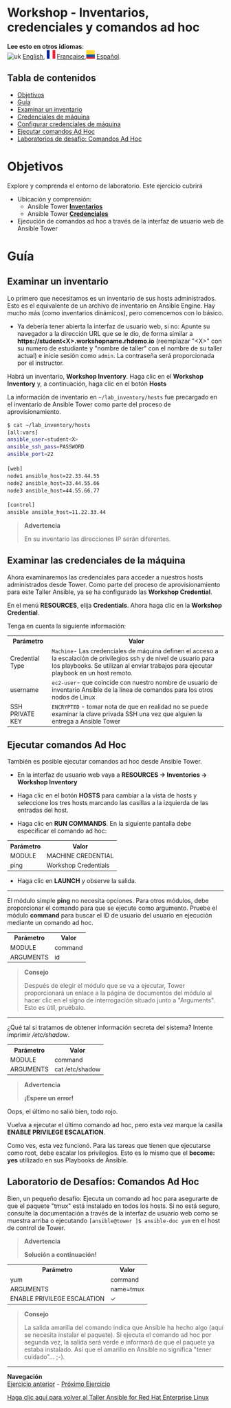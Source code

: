 # Workshop - Inventarios, credenciales y comandos ad hoc

**Lee esto en otros idiomas**:
<br>![uk](../../../images/uk.png) [English](README.md), ![france](../../../images/fr.png) [Française](README.fr.md),![Español](../../../images/col.png) [Español](README.es.md).


## Tabla de contenidos

* [Objetivos](#Objetivos)
* [Guía](#Guía)
* [Examinar un inventario](#Examinar-un-inventario)
* [Credenciales de máquina](#Credenciales-de-máquina)
* [Configurar credenciales de máquina](#Examinar-las-credenciales-de-la-máquina)
* [Ejecutar comandos Ad Hoc](#Ejecutar-comandos-ad-hoc)
* [Laboratorios de desafío: Comandos Ad Hoc](#Laboratorios-de-desafío-Comandos-Ad-Hoc)

# Objetivos

Explore y comprenda el entorno de laboratorio.  Este ejercicio cubrirá
- Ubicación y comprensión:
  - Ansible Tower [**Inventarios**](https://docs.ansible.com/ansible-tower/latest/html/userguide/inventories.html)
  - Ansible Tower [**Credenciales**](https://docs.ansible.com/ansible-tower/latest/html/userguide/credentials.html)
- Ejecución de comandos ad hoc a través de la interfaz de usuario web de Ansible Tower


# Guía

## Examinar un inventario

Lo primero que necesitamos es un inventario de sus hosts administrados. Esto es el equivalente de un archivo de inventario en Ansible Engine. Hay mucho más (como inventarios dinámicos), pero comencemos con lo básico.

  - Ya debería tener abierta la interfaz de usuario web, si no: Apunte su navegador a la dirección URL que se le dio, de forma similar a **https://student\<X\>.workshopname.rhdemo.io** (reemplazar "\<X\>" con su numero de estudiante y "nombre de taller" con el nombre de su taller actual) e inicie sesión como `admin`. La contraseña será proporcionada por el instructor.

Habrá un inventario, **Workshop Inventory**. Haga clic en el **Workshop Inventory** y, a continuación, haga clic en el botón **Hosts**

La información de inventario en `~/lab_inventory/hosts` fue precargado en el inventario de Ansible Tower como parte del proceso de aprovisionamiento.

```bash
$ cat ~/lab_inventory/hosts
[all:vars]
ansible_user=student<X>
ansible_ssh_pass=PASSWORD
ansible_port=22

[web]
node1 ansible_host=22.33.44.55
node2 ansible_host=33.44.55.66
node3 ansible_host=44.55.66.77

[control]
ansible ansible_host=11.22.33.44
```
> **Advertencia**
>
> En su inventario las direcciones IP serán diferentes.

## Examinar las credenciales de la máquina

Ahora examinaremos las credenciales para acceder a nuestros hosts administrados desde Tower.  Como parte del proceso de aprovisionamiento para este Taller Ansible, ya se ha configurado las **Workshop Credential**.

En el menú **RESOURCES**, elija **Credentials**. Ahora haga clic en la **Workshop Credential**.

Tenga en cuenta la siguiente información:

<table>
  <tr>
    <th>Parámetro</th>
    <th>Valor</th>
  </tr>
  <tr>
    <td>Credential Type</td>
    <td><code>Machine</code>- Las credenciales de máquina definen el acceso a la escalación de privilegios ssh y de nivel de usuario para los playbooks. Se utilizan al enviar trabajos para ejecutar playbook en un host remoto.</td>
  </tr>
  <tr>
    <td>username</td>
    <td><code>ec2-user</code>- que coincide con nuestro nombre de usuario de inventario Ansible de la línea de comandos para los otros nodos de Linux</td>
  </tr>
  <tr>
    <td>SSH PRIVATE KEY</td>
    <td><code>ENCRYPTED</code> - tomar nota de que en realidad no se puede examinar la clave privada SSH una vez que alguien la entrega a Ansible Tower</td>
  </tr>
</table>

## Ejecutar comandos Ad Hoc

También es posible ejecutar comandos ad hoc desde Ansible Tower.

  - En la interfaz de usuario web vaya a **RESOURCES → Inventories → Workshop Inventory**

  - Haga clic en el botón **HOSTS** para cambiar a la vista de hosts y seleccione los tres hosts marcando las casillas a la izquierda de las entradas del host.

  - Haga clic en **RUN COMMANDS**. En la siguiente pantalla debe especificar el comando ad hoc:



  <table>
    <tr>
      <th>Parámetro</th>
      <th>Valor</th>
    </tr>
    <tr>
      <td>MODULE</td>
      <td>MACHINE CREDENTIAL</td>
    </tr>
    <tr>
      <td>ping</td>
      <td>Workshop Credentials</td>
    </tr>
  </table>

  - Haga clic en **LAUNCH** y observe la salida.


<hr>

El módulo simple **ping** no necesita opciones. Para otros módulos, debe proporcionar el comando para que se ejecute como argumento. Pruebe el módulo **command** para buscar el ID de usuario del usuario en ejecución mediante un comando ad hoc.


  <table>
    <tr>
      <th>Parámetro</th>
      <th>Valor</th>
    </tr>
    <tr>
      <td>MODULE</td>
      <td>command</td>
    </tr>
    <tr>
      <td>ARGUMENTS</td>
      <td>id</td>
    </tr>
  </table>

> **Consejo**
>
> Después de elegir el módulo que se va a ejecutar, Tower proporcionará un enlace a la página de documentos del módulo al hacer clic en el signo de interrogación situado junto a "Arguments". Esto es útil, pruébalo.

<hr>

¿Qué tal si tratamos de obtener información secreta del sistema? Intente imprimir */etc/shadow*.


<table>
  <tr>
    <th>Parámetro</th>
    <th>Valor</th>
  </tr>
  <tr>
    <td>MODULE</td>
    <td>command</td>
  </tr>
  <tr>
    <td>ARGUMENTS</td>
    <td>cat /etc/shadow</td>
  </tr>
</table>


> **Advertencia**
>
> **¡Espere un error!**

Oops, el último no salió bien, todo rojo.

Vuelva a ejecutar el último comando ad hoc, pero esta vez marque la casilla **ENABLE PRIVILEGE ESCALATION**.

Como ves, esta vez funcionó. Para las tareas que tienen que ejecutarse como root, debe escalar los privilegios. Esto es lo mismo que el **become: yes** utilizado en sus Playbooks de Ansible.

## Laboratorio de Desafíos: Comandos Ad Hoc

Bien, un pequeño desafío: Ejecuta un comando ad hoc para asegurarte de que el paquete "tmux" está instalado en todos los hosts. Si no está seguro, consulte la documentación a través de la interfaz de usuario web como se muestra arriba o ejecutando `[ansible@tower ]$ ansible-doc yum` en el host de control de Tower.


> **Advertencia**
>
> **Solución a continuación\!**

<table>
  <tr>
    <th>Parámetro</th>
    <th>Valor</th>
  </tr>
  <tr>
    <td>yum</td>
    <td>command</td>
  </tr>
  <tr>
    <td>ARGUMENTS</td>
    <td>name=tmux</td>
  </tr>
  <tr>
    <td>ENABLE PRIVILEGE ESCALATION</td>
    <td>✓</td>
  </tr>
</table>

> **Consejo**
>
> La salida amarilla del comando indica que Ansible ha hecho algo (aquí se necesita instalar el paquete). Si ejecuta el comando ad hoc por segunda vez, la salida será verde e informará de que el paquete ya estaba instalado. Así que el amarillo en Ansible no significa "tener cuidado"... ;-).


----
**Navegación**
<br>
[Ejercicio anterior](../2.1-intro/README.es.md) - [Próximo Ejercicio](../2.3-projects/README.md)

[Haga clic aquí para volver al Taller Ansible for Red Hat Enterprise Linux](../README.md#Sección-2---Ejercicios-de-Ansible-Tower)
